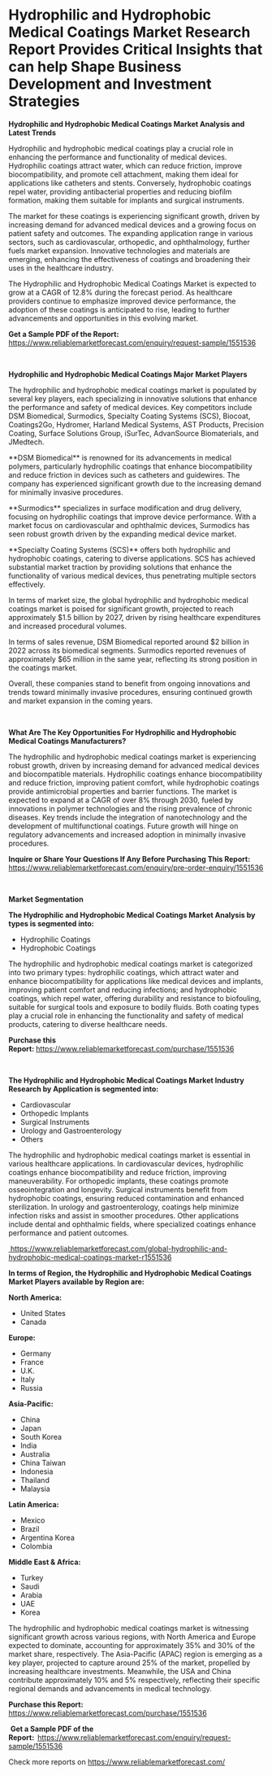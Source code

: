 <p><h1>Hydrophilic and Hydrophobic Medical Coatings Market Research Report Provides Critical Insights that can help Shape Business Development and Investment Strategies</h1></p><p><strong>Hydrophilic and Hydrophobic Medical Coatings Market Analysis and Latest Trends</strong></p>
<p><p>Hydrophilic and hydrophobic medical coatings play a crucial role in enhancing the performance and functionality of medical devices. Hydrophilic coatings attract water, which can reduce friction, improve biocompatibility, and promote cell attachment, making them ideal for applications like catheters and stents. Conversely, hydrophobic coatings repel water, providing antibacterial properties and reducing biofilm formation, making them suitable for implants and surgical instruments. </p><p>The market for these coatings is experiencing significant growth, driven by increasing demand for advanced medical devices and a growing focus on patient safety and outcomes. The expanding application range in various sectors, such as cardiovascular, orthopedic, and ophthalmology, further fuels market expansion. Innovative technologies and materials are emerging, enhancing the effectiveness of coatings and broadening their uses in the healthcare industry.</p><p>The Hydrophilic and Hydrophobic Medical Coatings Market is expected to grow at a CAGR of 12.8% during the forecast period. As healthcare providers continue to emphasize improved device performance, the adoption of these coatings is anticipated to rise, leading to further advancements and opportunities in this evolving market.</p></p>
<p><strong>Get a Sample PDF of the Report:&nbsp;</strong> <a href="https://www.reliablemarketforecast.com/enquiry/request-sample/1551536?utm_campaign=3171&utm_medium=2&utm_source=Github&utm_content=ia&utm_term=04032025&utm_id=hydrophilic-and-hydrophobic-medical-coatings">https://www.reliablemarketforecast.com/enquiry/request-sample/1551536</a></p>
<p>&nbsp;</p>
<p><strong>Hydrophilic and Hydrophobic Medical Coatings Major Market Players</strong></p>
<p><p>The hydrophilic and hydrophobic medical coatings market is populated by several key players, each specializing in innovative solutions that enhance the performance and safety of medical devices. Key competitors include DSM Biomedical, Surmodics, Specialty Coating Systems (SCS), Biocoat, Coatings2Go, Hydromer, Harland Medical Systems, AST Products, Precision Coating, Surface Solutions Group, iSurTec, AdvanSource Biomaterials, and JMedtech.</p><p>**DSM Biomedical** is renowned for its advancements in medical polymers, particularly hydrophilic coatings that enhance biocompatibility and reduce friction in devices such as catheters and guidewires. The company has experienced significant growth due to the increasing demand for minimally invasive procedures.</p><p>**Surmodics** specializes in surface modification and drug delivery, focusing on hydrophilic coatings that improve device performance. With a market focus on cardiovascular and ophthalmic devices, Surmodics has seen robust growth driven by the expanding medical device market.</p><p>**Specialty Coating Systems (SCS)** offers both hydrophilic and hydrophobic coatings, catering to diverse applications. SCS has achieved substantial market traction by providing solutions that enhance the functionality of various medical devices, thus penetrating multiple sectors effectively.</p><p>In terms of market size, the global hydrophilic and hydrophobic medical coatings market is poised for significant growth, projected to reach approximately $1.5 billion by 2027, driven by rising healthcare expenditures and increased procedural volumes. </p><p>In terms of sales revenue, DSM Biomedical reported around $2 billion in 2022 across its biomedical segments. Surmodics reported revenues of approximately $65 million in the same year, reflecting its strong position in the coatings market.</p><p>Overall, these companies stand to benefit from ongoing innovations and trends toward minimally invasive procedures, ensuring continued growth and market expansion in the coming years.</p></p>
<p>&nbsp;</p>
<p><strong>What Are The Key Opportunities For Hydrophilic and Hydrophobic Medical Coatings Manufacturers?</strong></p>
<p><p>The hydrophilic and hydrophobic medical coatings market is experiencing robust growth, driven by increasing demand for advanced medical devices and biocompatible materials. Hydrophilic coatings enhance biocompatibility and reduce friction, improving patient comfort, while hydrophobic coatings provide antimicrobial properties and barrier functions. The market is expected to expand at a CAGR of over 8% through 2030, fueled by innovations in polymer technologies and the rising prevalence of chronic diseases. Key trends include the integration of nanotechnology and the development of multifunctional coatings. Future growth will hinge on regulatory advancements and increased adoption in minimally invasive procedures.</p></p>
<p><strong>Inquire or Share Your Questions If Any Before Purchasing This Report:</strong> <a href="https://www.reliablemarketforecast.com/enquiry/pre-order-enquiry/1551536?utm_campaign=3171&utm_medium=2&utm_source=Github&utm_content=ia&utm_term=04032025&utm_id=hydrophilic-and-hydrophobic-medical-coatings">https://www.reliablemarketforecast.com/enquiry/pre-order-enquiry/1551536</a></p>
<p>&nbsp;</p>
<p><strong>Market Segmentation</strong></p>
<p><strong>The Hydrophilic and Hydrophobic Medical Coatings Market Analysis by types is segmented into:</strong></p>
<p><ul><li>Hydrophilic Coatings</li><li>Hydrophobic Coatings</li></ul></p>
<p><p>The hydrophilic and hydrophobic medical coatings market is categorized into two primary types: hydrophilic coatings, which attract water and enhance biocompatibility for applications like medical devices and implants, improving patient comfort and reducing infections; and hydrophobic coatings, which repel water, offering durability and resistance to biofouling, suitable for surgical tools and exposure to bodily fluids. Both coating types play a crucial role in enhancing the functionality and safety of medical products, catering to diverse healthcare needs.</p></p>
<p><strong>Purchase this Report:&nbsp;</strong><a href="https://www.reliablemarketforecast.com/purchase/1551536?utm_campaign=3171&utm_medium=2&utm_source=Github&utm_content=ia&utm_term=04032025&utm_id=hydrophilic-and-hydrophobic-medical-coatings">https://www.reliablemarketforecast.com/purchase/1551536</a></p>
<p>&nbsp;</p>
<p><strong>The Hydrophilic and Hydrophobic Medical Coatings Market Industry Research by Application is segmented into:</strong></p>
<p><ul><li>Cardiovascular</li><li>Orthopedic Implants</li><li>Surgical Instruments</li><li>Urology and Gastroenterology</li><li>Others</li></ul></p>
<p><p>The hydrophilic and hydrophobic medical coatings market is essential in various healthcare applications. In cardiovascular devices, hydrophilic coatings enhance biocompatibility and reduce friction, improving maneuverability. For orthopedic implants, these coatings promote osseointegration and longevity. Surgical instruments benefit from hydrophobic coatings, ensuring reduced contamination and enhanced sterilization. In urology and gastroenterology, coatings help minimize infection risks and assist in smoother procedures. Other applications include dental and ophthalmic fields, where specialized coatings enhance performance and patient outcomes.</p></p>
<p><a href="https://www.reliablemarketforecast.com/global-hydrophilic-and-hydrophobic-medical-coatings-market-r1551536?utm_campaign=3171&utm_medium=2&utm_source=Github&utm_content=ia&utm_term=04032025&utm_id=hydrophilic-and-hydrophobic-medical-coatings">&nbsp;https://www.reliablemarketforecast.com/global-hydrophilic-and-hydrophobic-medical-coatings-market-r1551536</a></p>
<p><strong>In terms of Region, the Hydrophilic and Hydrophobic Medical Coatings Market Players available by Region are:</strong></p>
<p>
    <p> <strong> North America: </strong>
        <ul>
            <li>United States</li>
            <li>Canada</li>
        </ul>
        </p> 
    <p> <strong> Europe: </strong>
        <ul>
            <li>Germany</li>
            <li>France</li>
            <li>U.K.</li>
            <li>Italy</li>
            <li>Russia</li>
        </ul>
        </p> 
    <p> <strong> Asia-Pacific: </strong>
        <ul>
            <li>China</li>
            <li>Japan</li>
            <li>South Korea</li>
            <li>India</li>
            <li>Australia</li>
            <li>China Taiwan</li>
            <li>Indonesia</li>
            <li>Thailand</li>
            <li>Malaysia</li>
        </ul>
        </p> 
    <p> <strong> Latin America: </strong>
        <ul>
            <li>Mexico</li>
            <li>Brazil</li>
            <li>Argentina Korea</li>
            <li>Colombia</li>
        </ul>
        </p> 
    <p> <strong> Middle East & Africa: </strong>
        <ul>
            <li>Turkey</li>
            <li>Saudi</li>
            <li>Arabia</li>
            <li>UAE</li>
            <li>Korea</li>
        </ul>
    </p>
    </p>
<p><p>The hydrophilic and hydrophobic medical coatings market is witnessing significant growth across various regions, with North America and Europe expected to dominate, accounting for approximately 35% and 30% of the market share, respectively. The Asia-Pacific (APAC) region is emerging as a key player, projected to capture around 25% of the market, propelled by increasing healthcare investments. Meanwhile, the USA and China contribute approximately 10% and 5% respectively, reflecting their specific regional demands and advancements in medical technology.</p></p>
<p><strong>Purchase this Report: </strong><a href="https://www.reliablemarketforecast.com/purchase/1551536?utm_campaign=3171&utm_medium=2&utm_source=Github&utm_content=ia&utm_term=04032025&utm_id=hydrophilic-and-hydrophobic-medical-coatings">https://www.reliablemarketforecast.com/purchase/1551536</a></p>
<p>&nbsp;<strong>Get a Sample PDF of the Report:&nbsp;&nbsp;</strong><a href="https://www.reliablemarketforecast.com/enquiry/request-sample/1551536?utm_campaign=3171&utm_medium=2&utm_source=Github&utm_content=ia&utm_term=04032025&utm_id=hydrophilic-and-hydrophobic-medical-coatings">https://www.reliablemarketforecast.com/enquiry/request-sample/1551536</a></p>
<p><strong></strong></p>
<p>Check more reports on <a href="https://www.reliablemarketforecast.com/?utm_campaign=3171&utm_medium=2&utm_source=Github&utm_content=ia&utm_term=04032025&utm_id=hydrophilic-and-hydrophobic-medical-coatings">https://www.reliablemarketforecast.com/</a></p>